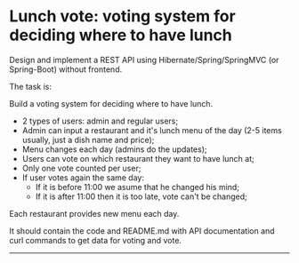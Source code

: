 Lunch vote: voting system for deciding where to have lunch 
===============================

Design and implement a REST API using Hibernate/Spring/SpringMVC (or Spring-Boot) without frontend.

The task is:

Build a voting system for deciding where to have lunch.

- 2 types of users: admin and regular users;
- Admin can input a restaurant and it's lunch menu of the day (2-5 items usually, just a dish name and price);
- Menu changes each day (admins do the updates);
- Users can vote on which restaurant they want to have lunch at;
- Only one vote counted per user;
- If user votes again the same day: 
  - If it is before 11:00 we asume that he changed his mind;
  - If it is after 11:00 then it is too late, vote can't be changed;
  
Each restaurant provides new menu each day.

It should contain the code and README.md with API documentation and curl commands to get data for voting and vote.

-------------------------